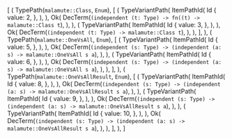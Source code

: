 [
    (
        TypePath(`malamute::Class`, `Enum`),
        [
            (
                TypeVariantPath(
                    ItemPathId(
                        Id {
                            value: 2,
                        },
                    ),
                ),
                Ok(
                    DecTerm(`(independent (t: Type) -> fn((t) -> malamute::Class t`),
                ),
            ),
            (
                TypeVariantPath(
                    ItemPathId(
                        Id {
                            value: 3,
                        },
                    ),
                ),
                Ok(
                    DecTerm(`(independent (t: Type) -> malamute::Class t`),
                ),
            ),
        ],
    ),
    (
        TypePath(`malamute::OneVsAll`, `Enum`),
        [
            (
                TypeVariantPath(
                    ItemPathId(
                        Id {
                            value: 5,
                        },
                    ),
                ),
                Ok(
                    DecTerm(`(independent (s: Type) -> (independent (a: s) -> malamute::OneVsAll s a`),
                ),
            ),
            (
                TypeVariantPath(
                    ItemPathId(
                        Id {
                            value: 6,
                        },
                    ),
                ),
                Ok(
                    DecTerm(`(independent (s: Type) -> (independent (a: s) -> malamute::OneVsAll s a`),
                ),
            ),
        ],
    ),
    (
        TypePath(`malamute::OneVsAllResult`, `Enum`),
        [
            (
                TypeVariantPath(
                    ItemPathId(
                        Id {
                            value: 8,
                        },
                    ),
                ),
                Ok(
                    DecTerm(`(independent (s: Type) -> (independent (a: s) -> malamute::OneVsAllResult s a`),
                ),
            ),
            (
                TypeVariantPath(
                    ItemPathId(
                        Id {
                            value: 9,
                        },
                    ),
                ),
                Ok(
                    DecTerm(`(independent (s: Type) -> (independent (a: s) -> malamute::OneVsAllResult s a`),
                ),
            ),
            (
                TypeVariantPath(
                    ItemPathId(
                        Id {
                            value: 10,
                        },
                    ),
                ),
                Ok(
                    DecTerm(`(independent (s: Type) -> (independent (a: s) -> malamute::OneVsAllResult s a`),
                ),
            ),
        ],
    ),
]